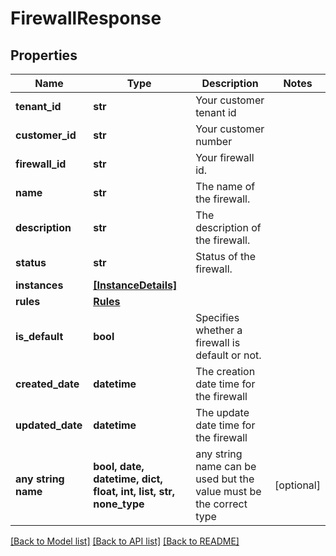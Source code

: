 # FirewallResponse


## Properties
Name | Type | Description | Notes
------------ | ------------- | ------------- | -------------
**tenant_id** | **str** | Your customer tenant id | 
**customer_id** | **str** | Your customer number | 
**firewall_id** | **str** | Your firewall id. | 
**name** | **str** | The name of the firewall. | 
**description** | **str** | The description of the firewall. | 
**status** | **str** | Status of the firewall. | 
**instances** | [**[InstanceDetails]**](InstanceDetails.md) |  | 
**rules** | [**Rules**](Rules.md) |  | 
**is_default** | **bool** | Specifies whether a firewall is default or not. | 
**created_date** | **datetime** | The creation date time for the firewall | 
**updated_date** | **datetime** | The update date time for the firewall | 
**any string name** | **bool, date, datetime, dict, float, int, list, str, none_type** | any string name can be used but the value must be the correct type | [optional]

[[Back to Model list]](../README.md#documentation-for-models) [[Back to API list]](../README.md#documentation-for-api-endpoints) [[Back to README]](../README.md)


